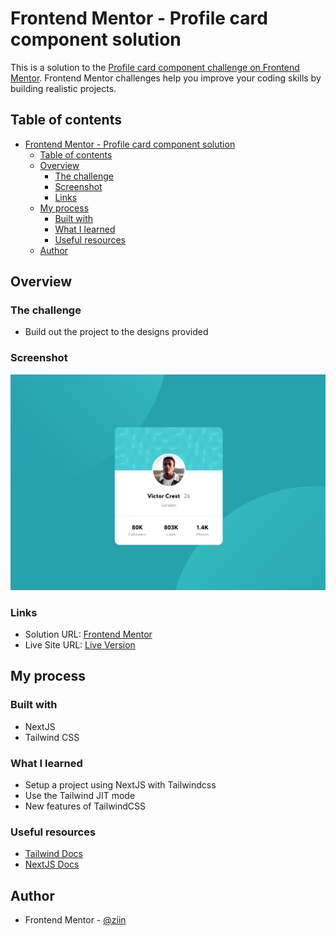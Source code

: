 # Frontend Mentor - Profile card component solution

This is a solution to the [Profile card component challenge on Frontend Mentor](https://www.frontendmentor.io/challenges/profile-card-component-cfArpWshJ). Frontend Mentor challenges help you improve your coding skills by building realistic projects. 

## Table of contents

- [Frontend Mentor - Profile card component solution](#frontend-mentor---profile-card-component-solution)
  - [Table of contents](#table-of-contents)
  - [Overview](#overview)
    - [The challenge](#the-challenge)
    - [Screenshot](#screenshot)
    - [Links](#links)
  - [My process](#my-process)
    - [Built with](#built-with)
    - [What I learned](#what-i-learned)
    - [Useful resources](#useful-resources)
  - [Author](#author)

## Overview

### The challenge

- Build out the project to the designs provided

### Screenshot

![](./screenshot.jpg)

### Links

- Solution URL: [Frontend Mentor](https://www.frontendmentor.io/solutions/profile-card-component-with-react-and-tailwind-GvtxX2wSN)
- Live Site URL: [Live Version](https://frontendmentor-profile-card-component-react-tailwind.vercel.app/)

## My process

### Built with

- NextJS
- Tailwind CSS

### What I learned

- Setup a project using NextJS with Tailwindcss
- Use the Tailwind JIT mode
- New features of TailwindCSS


### Useful resources

- [Tailwind Docs](https://tailwindcss.com/docs)
- [NextJS Docs](https://nextjs.org/docs)

## Author

- Frontend Mentor - [@ziin](https://www.frontendmentor.io/profile/ziin)

